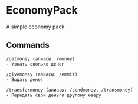# EconomyPack
A simple economy pack

## Commands
```
/getmoney (алиасы: /money)
- Узнать сколько денег

/givemoney (алиасы: /emmit)
- Выдать денег

/transfermoney (алиасы: /sendmoney, /transmoney)
- Передать свои деньги другому юзеру
```
